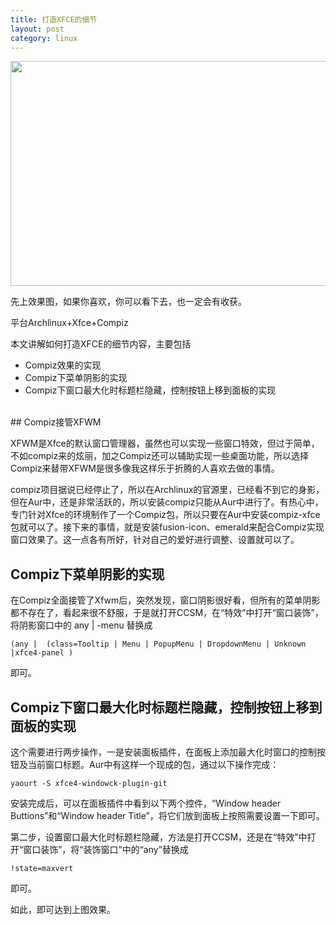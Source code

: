 ```yaml
---
title: 打造XFCE的细节
layout: post
category: linux
---
```


<a href="http://cloudpen-image.u.qiniudn.com/%E6%88%AA%E5%9B%BE%20-%202014%E5%B9%B401%E6%9C%8808%E6%97%A5%20-%2017%E6%97%B601%E5%88%8611%E7%A7%92.png" target="_blank" ><img src="http://cloudpen-image.u.qiniudn.com/%E6%88%AA%E5%9B%BE%20-%202014%E5%B9%B401%E6%9C%8808%E6%97%A5%20-%2017%E6%97%B601%E5%88%8611%E7%A7%92.png" width=640 height=360 /></a>

先上效果图，如果你喜欢，你可以看下去，也一定会有收获。

平台Archlinux+Xfce+Compiz

本文讲解如何打造XFCE的细节内容，主要包括

+ Compiz效果的实现
+ Compiz下菜单阴影的实现
+ Compiz下窗口最大化时标题栏隐藏，控制按钮上移到面板的实现

<br />
## Compiz接管XFWM

XFWM是Xfce的默认窗口管理器，虽然也可以实现一些窗口特效，但过于简单，不如compiz来的炫丽，加之Compiz还可以辅助实现一些桌面功能，所以选择Compiz来替带XFWM是很多像我这样乐于折腾的人喜欢去做的事情。

compiz项目据说已经停止了，所以在Archlinux的官源里，已经看不到它的身影，但在Aur中，还是非常活跃的，所以安装compiz只能从Aur中进行了。有热心中，专门针对Xfce的环境制作了一个Compiz包，所以只要在Aur中安装compiz-xfce 包就可以了。接下来的事情，就是安装fusion-icon、emerald来配合Compiz实现窗口效果了。这一点各有所好，针对自己的爱好进行调整、设置就可以了。

## Compiz下菜单阴影的实现

在Compiz全面接管了Xfwm后，突然发现，窗口阴影很好看，但所有的菜单阴影都不存在了，看起来很不舒服，于是就打开CCSM，在“特效”中打开“窗口装饰”，将阴影窗口中的 any | -menu 替换成

	(any |  (class=Tooltip | Menu | PopupMenu | DropdownMenu | Unknown |xfce4-panel )

即可。

## Compiz下窗口最大化时标题栏隐藏，控制按钮上移到面板的实现

这个需要进行两步操作，一是安装面板插件，在面板上添加最大化时窗口的控制按钮及当前窗口标题。Aur中有这样一个现成的包，通过以下操作完成：

	yaourt -S xfce4-windowck-plugin-git

安装完成后，可以在面板插件中看到以下两个控件，“Window header Buttions”和“Window header Title”，将它们放到面板上按照需要设置一下即可。

第二步，设置窗口最大化时标题栏隐藏，方法是打开CCSM，还是在“特效”中打开“窗口装饰”，将“装饰窗口”中的“any”替换成

	!state=maxvert

即可。

如此，即可达到上图效果。